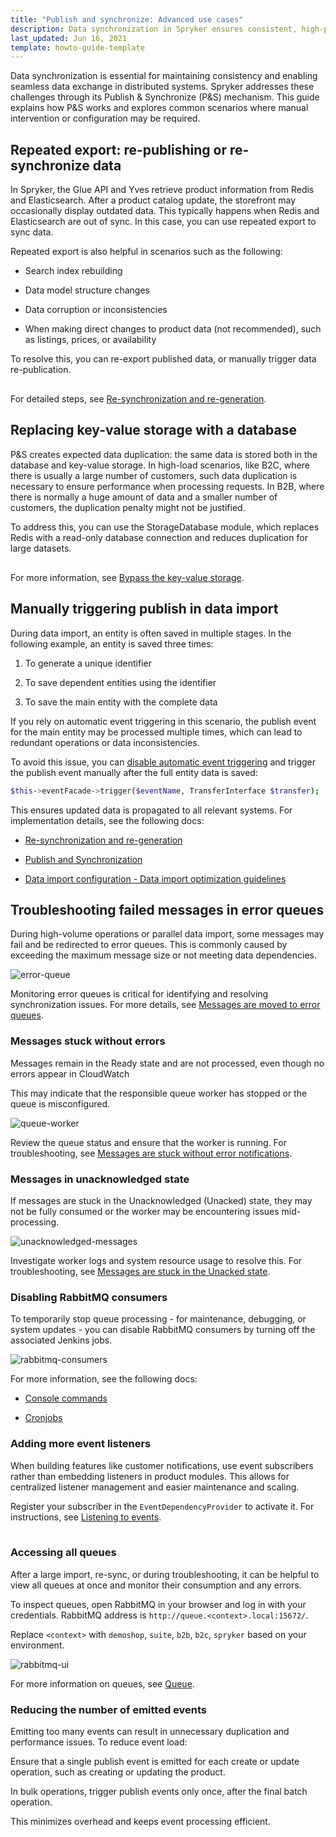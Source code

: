 ```yaml
---
title: "Publish and synchronize: Advanced use cases"
description: Data synchronization in Spryker ensures consistent, high-performance data exchange across Redis, Elasticsearch, and databases. Learn how to re-publish data, optimize imports, handle error queues, and reduce event load.
last_updated: Jun 16, 2021
template: howto-guide-template
---
```


Data synchronization is essential for maintaining consistency and enabling seamless data exchange in distributed systems. Spryker addresses these challenges through its Publish & Synchronize (P&S) mechanism. This guide explains how P&S works and explores common scenarios where manual intervention or configuration may be required.

## Repeated export: re-publishing or re-synchronize data

In Spryker, the Glue API and Yves retrieve product information from Redis and Elasticsearch. After a product catalog update, the storefront may occasionally display outdated data. This typically happens when Redis and Elasticsearch are out of sync. In this case, you can use repeated export to sync data.

Repeated export is also helpful in scenarios such as the following:

- Search index rebuilding

- Data model structure changes

- Data corruption or inconsistencies

- When making direct changes to product data (not recommended), such as listings, prices, or availability

To resolve this, you can re-export published data, or manually trigger data re-publication.


<!-- draw.io diagram -->
<div class="mxgraph" style="max-width:100%;border:1px solid transparent;" data-mxgraph="{&quot;highlight&quot;:&quot;#0000ff&quot;,&quot;nav&quot;:true,&quot;resize&quot;:true,&quot;dark-mode&quot;:&quot;auto&quot;,&quot;toolbar&quot;:&quot;zoom layers tags lightbox&quot;,&quot;edit&quot;:&quot;_blank&quot;,&quot;xml&quot;:&quot;&lt;mxfile host=\&quot;ac.draw.io\&quot; agent=\&quot;Mozilla/5.0 (Macintosh; Intel Mac OS X 10_15_7) AppleWebKit/537.36 (KHTML, like Gecko) Chrome/140.0.0.0 Safari/537.36\&quot; version=\&quot;28.2.3\&quot;&gt;\n  &lt;diagram id=\&quot;4479h5x77uQq8BBXj51S\&quot; name=\&quot;Page-1\&quot;&gt;\n    &lt;mxGraphModel dx=\&quot;412\&quot; dy=\&quot;15\&quot; grid=\&quot;1\&quot; gridSize=\&quot;10\&quot; guides=\&quot;1\&quot; tooltips=\&quot;1\&quot; connect=\&quot;1\&quot; arrows=\&quot;1\&quot; fold=\&quot;1\&quot; page=\&quot;1\&quot; pageScale=\&quot;1\&quot; pageWidth=\&quot;827\&quot; pageHeight=\&quot;1169\&quot; math=\&quot;0\&quot; shadow=\&quot;0\&quot;&gt;\n      &lt;root&gt;\n        &lt;mxCell id=\&quot;0\&quot; /&gt;\n        &lt;mxCell id=\&quot;1\&quot; parent=\&quot;0\&quot; /&gt;\n        &lt;mxCell id=\&quot;gD_fSWBrORoIxgmTcGlV-1\&quot; value=\&quot;\&quot; style=\&quot;rounded=0;whiteSpace=wrap;html=1;strokeColor=#33CCA6;\&quot; parent=\&quot;1\&quot; vertex=\&quot;1\&quot;&gt;\n          &lt;mxGeometry x=\&quot;1683\&quot; y=\&quot;2060\&quot; width=\&quot;770\&quot; height=\&quot;300\&quot; as=\&quot;geometry\&quot; /&gt;\n        &lt;/mxCell&gt;\n        &lt;mxCell id=\&quot;gD_fSWBrORoIxgmTcGlV-2\&quot; value=\&quot;\&quot; style=\&quot;rounded=0;whiteSpace=wrap;html=1;strokeColor=#33CCA6;fillColor=#33CCA6;opacity=10;strokeWidth=1;\&quot; parent=\&quot;1\&quot; vertex=\&quot;1\&quot;&gt;\n          &lt;mxGeometry x=\&quot;1993\&quot; y=\&quot;2210\&quot; width=\&quot;150\&quot; height=\&quot;100\&quot; as=\&quot;geometry\&quot; /&gt;\n        &lt;/mxCell&gt;\n        &lt;mxCell id=\&quot;gD_fSWBrORoIxgmTcGlV-3\&quot; value=\&quot;\&quot; style=\&quot;rounded=0;whiteSpace=wrap;html=1;strokeColor=#33CCA6;fillColor=#33CCA6;opacity=10;strokeWidth=1;\&quot; parent=\&quot;1\&quot; vertex=\&quot;1\&quot;&gt;\n          &lt;mxGeometry x=\&quot;1823\&quot; y=\&quot;2090\&quot; width=\&quot;220\&quot; height=\&quot;60\&quot; as=\&quot;geometry\&quot; /&gt;\n        &lt;/mxCell&gt;\n        &lt;mxCell id=\&quot;gD_fSWBrORoIxgmTcGlV-4\&quot; value=\&quot;\&quot; style=\&quot;rounded=0;whiteSpace=wrap;html=1;dashed=1;strokeColor=#000000;fillColor=#33CCA6;fontColor=#333333;opacity=20;\&quot; parent=\&quot;1\&quot; vertex=\&quot;1\&quot;&gt;\n          &lt;mxGeometry x=\&quot;2166\&quot; y=\&quot;2201.21\&quot; width=\&quot;65.45\&quot; height=\&quot;130\&quot; as=\&quot;geometry\&quot; /&gt;\n        &lt;/mxCell&gt;\n        &lt;mxCell id=\&quot;gD_fSWBrORoIxgmTcGlV-5\&quot; value=\&quot;\&quot; style=\&quot;sketch=0;shadow=0;dashed=0;html=1;strokeColor=none;labelPosition=center;verticalLabelPosition=bottom;verticalAlign=top;outlineConnect=0;align=center;shape=mxgraph.office.databases.database_mini_3;fillColor=#33CCA6;rotation=-90;\&quot; parent=\&quot;1\&quot; vertex=\&quot;1\&quot;&gt;\n          &lt;mxGeometry x=\&quot;2024.3899999999999\&quot; y=\&quot;2237.71\&quot; width=\&quot;22.75\&quot; height=\&quot;58.82\&quot; as=\&quot;geometry\&quot; /&gt;\n        &lt;/mxCell&gt;\n        &lt;mxCell id=\&quot;gD_fSWBrORoIxgmTcGlV-6\&quot; value=\&quot;&amp;lt;font style=&amp;quot;&amp;quot;&amp;gt;&amp;lt;br&amp;gt;&amp;lt;font style=&amp;quot;font-size: 8px;&amp;quot;&amp;gt;Database&amp;lt;/font&amp;gt;&amp;lt;/font&amp;gt;\&quot; style=\&quot;strokeWidth=2;html=1;shape=mxgraph.flowchart.database;whiteSpace=wrap;fillColor=#33CCA6;strokeColor=#FFFFFF;fontColor=#000000;\&quot; parent=\&quot;1\&quot; vertex=\&quot;1\&quot;&gt;\n          &lt;mxGeometry x=\&quot;1849\&quot; y=\&quot;2167.21\&quot; width=\&quot;63\&quot; height=\&quot;76.79\&quot; as=\&quot;geometry\&quot; /&gt;\n        &lt;/mxCell&gt;\n        &lt;mxCell id=\&quot;gD_fSWBrORoIxgmTcGlV-7\&quot; value=\&quot;&amp;lt;font style=&amp;quot;font-size: 10px;&amp;quot;&amp;gt;&amp;lt;font&amp;gt;Storefront /&amp;lt;br&amp;gt;Glue Storefront API&amp;lt;/font&amp;gt;&amp;lt;br&amp;gt;&amp;lt;/font&amp;gt;\&quot; style=\&quot;rounded=1;whiteSpace=wrap;html=1;fillColor=#33CCA6;strokeColor=none;fontColor=#000000;\&quot; parent=\&quot;1\&quot; vertex=\&quot;1\&quot;&gt;\n          &lt;mxGeometry x=\&quot;2303\&quot; y=\&quot;2235.21\&quot; width=\&quot;130\&quot; height=\&quot;42.5\&quot; as=\&quot;geometry\&quot; /&gt;\n        &lt;/mxCell&gt;\n        &lt;mxCell id=\&quot;gD_fSWBrORoIxgmTcGlV-8\&quot; value=\&quot;\&quot; style=\&quot;sketch=0;pointerEvents=1;shadow=0;dashed=0;html=1;strokeColor=none;fillColor=#33CCA6;labelPosition=center;verticalLabelPosition=bottom;verticalAlign=top;outlineConnect=0;align=center;shape=mxgraph.office.communications.exchange_active_sync;\&quot; parent=\&quot;1\&quot; vertex=\&quot;1\&quot;&gt;\n          &lt;mxGeometry x=\&quot;2090\&quot; y=\&quot;2256.62\&quot; width=\&quot;19.39\&quot; height=\&quot;19\&quot; as=\&quot;geometry\&quot; /&gt;\n        &lt;/mxCell&gt;\n        &lt;mxCell id=\&quot;gD_fSWBrORoIxgmTcGlV-9\&quot; value=\&quot;\&quot; style=\&quot;sketch=0;shadow=0;dashed=0;html=1;strokeColor=none;labelPosition=center;verticalLabelPosition=bottom;verticalAlign=top;outlineConnect=0;align=center;shape=mxgraph.office.databases.database_mini_3;fillColor=#33CCA6;rotation=-90;\&quot; parent=\&quot;1\&quot; vertex=\&quot;1\&quot;&gt;\n          &lt;mxGeometry x=\&quot;1973\&quot; y=\&quot;2091.39\&quot; width=\&quot;22.75\&quot; height=\&quot;58.82\&quot; as=\&quot;geometry\&quot; /&gt;\n        &lt;/mxCell&gt;\n        &lt;mxCell id=\&quot;gD_fSWBrORoIxgmTcGlV-10\&quot; value=\&quot;\&quot; style=\&quot;sketch=0;html=1;aspect=fixed;strokeColor=none;shadow=0;fillColor=#33CCA6;verticalAlign=top;labelPosition=center;verticalLabelPosition=bottom;shape=mxgraph.gcp2.search\&quot; parent=\&quot;1\&quot; vertex=\&quot;1\&quot;&gt;\n          &lt;mxGeometry x=\&quot;2180.56\&quot; y=\&quot;2207.21\&quot; width=\&quot;35.64\&quot; height=\&quot;36\&quot; as=\&quot;geometry\&quot; /&gt;\n        &lt;/mxCell&gt;\n        &lt;mxCell id=\&quot;gD_fSWBrORoIxgmTcGlV-11\&quot; value=\&quot;\&quot; style=\&quot;html=1;verticalLabelPosition=bottom;align=center;labelBackgroundColor=#ffffff;verticalAlign=top;strokeWidth=2;strokeColor=#F5F5F5;shadow=0;dashed=0;shape=mxgraph.ios7.icons.data;fillColor=#33CCA6;\&quot; parent=\&quot;1\&quot; vertex=\&quot;1\&quot;&gt;\n          &lt;mxGeometry x=\&quot;2175.61\&quot; y=\&quot;2278.21\&quot; width=\&quot;45.55\&quot; height=\&quot;36\&quot; as=\&quot;geometry\&quot; /&gt;\n        &lt;/mxCell&gt;\n        &lt;mxCell id=\&quot;gD_fSWBrORoIxgmTcGlV-12\&quot; value=\&quot;\&quot; style=\&quot;endArrow=blockThin;html=1;rounded=0;entryX=0;entryY=0.5;entryDx=0;entryDy=0;entryPerimeter=0;endFill=1;dashed=1;\&quot; parent=\&quot;1\&quot; edge=\&quot;1\&quot;&gt;\n          &lt;mxGeometry width=\&quot;50\&quot; height=\&quot;50\&quot; relative=\&quot;1\&quot; as=\&quot;geometry\&quot;&gt;\n            &lt;mxPoint x=\&quot;1768\&quot; y=\&quot;2195\&quot; as=\&quot;sourcePoint\&quot; /&gt;\n            &lt;mxPoint x=\&quot;1844\&quot; y=\&quot;2194.2099999999996\&quot; as=\&quot;targetPoint\&quot; /&gt;\n          &lt;/mxGeometry&gt;\n        &lt;/mxCell&gt;\n        &lt;mxCell id=\&quot;gD_fSWBrORoIxgmTcGlV-13\&quot; value=\&quot;\&quot; style=\&quot;endArrow=none;html=1;rounded=0;exitX=0.991;exitY=0.701;exitDx=0;exitDy=0;exitPerimeter=0;endFill=0;strokeColor=#D45551;\&quot; parent=\&quot;1\&quot; source=\&quot;gD_fSWBrORoIxgmTcGlV-6\&quot; target=\&quot;gD_fSWBrORoIxgmTcGlV-5\&quot; edge=\&quot;1\&quot;&gt;\n          &lt;mxGeometry width=\&quot;50\&quot; height=\&quot;50\&quot; relative=\&quot;1\&quot; as=\&quot;geometry\&quot;&gt;\n            &lt;mxPoint x=\&quot;1926\&quot; y=\&quot;2268.288\&quot; as=\&quot;sourcePoint\&quot; /&gt;\n            &lt;mxPoint x=\&quot;1990\&quot; y=\&quot;2201.21\&quot; as=\&quot;targetPoint\&quot; /&gt;\n            &lt;Array as=\&quot;points\&quot;&gt;\n              &lt;mxPoint x=\&quot;1953\&quot; y=\&quot;2221\&quot; /&gt;\n              &lt;mxPoint x=\&quot;1953\&quot; y=\&quot;2267\&quot; /&gt;\n            &lt;/Array&gt;\n          &lt;/mxGeometry&gt;\n        &lt;/mxCell&gt;\n        &lt;mxCell id=\&quot;gD_fSWBrORoIxgmTcGlV-14\&quot; value=\&quot;\&quot; style=\&quot;endArrow=none;html=1;rounded=0;endFill=0;strokeColor=#D45551;\&quot; parent=\&quot;1\&quot; source=\&quot;gD_fSWBrORoIxgmTcGlV-5\&quot; target=\&quot;gD_fSWBrORoIxgmTcGlV-8\&quot; edge=\&quot;1\&quot;&gt;\n          &lt;mxGeometry width=\&quot;50\&quot; height=\&quot;50\&quot; relative=\&quot;1\&quot; as=\&quot;geometry\&quot;&gt;\n            &lt;mxPoint x=\&quot;2055.175\&quot; y=\&quot;2266.355408813207\&quot; as=\&quot;sourcePoint\&quot; /&gt;\n            &lt;mxPoint x=\&quot;2093\&quot; y=\&quot;2265.3720473157414\&quot; as=\&quot;targetPoint\&quot; /&gt;\n          &lt;/mxGeometry&gt;\n        &lt;/mxCell&gt;\n        &lt;mxCell id=\&quot;gD_fSWBrORoIxgmTcGlV-15\&quot; value=\&quot;\&quot; style=\&quot;endArrow=none;html=1;rounded=0;entryX=0;entryY=0.5;entryDx=0;entryDy=0;exitX=1.003;exitY=0.192;exitDx=0;exitDy=0;exitPerimeter=0;endFill=0;startArrow=classicThin;startFill=1;\&quot; parent=\&quot;1\&quot; target=\&quot;gD_fSWBrORoIxgmTcGlV-7\&quot; edge=\&quot;1\&quot;&gt;\n          &lt;mxGeometry width=\&quot;50\&quot; height=\&quot;50\&quot; relative=\&quot;1\&quot; as=\&quot;geometry\&quot;&gt;\n            &lt;mxPoint x=\&quot;2231.64635\&quot; y=\&quot;2226.17\&quot; as=\&quot;sourcePoint\&quot; /&gt;\n            &lt;mxPoint x=\&quot;2303\&quot; y=\&quot;2201.21\&quot; as=\&quot;targetPoint\&quot; /&gt;\n            &lt;Array as=\&quot;points\&quot;&gt;\n              &lt;mxPoint x=\&quot;2253\&quot; y=\&quot;2226.21\&quot; /&gt;\n              &lt;mxPoint x=\&quot;2253\&quot; y=\&quot;2256.21\&quot; /&gt;\n            &lt;/Array&gt;\n          &lt;/mxGeometry&gt;\n        &lt;/mxCell&gt;\n        &lt;mxCell id=\&quot;gD_fSWBrORoIxgmTcGlV-16\&quot; value=\&quot;\&quot; style=\&quot;endArrow=none;html=1;rounded=0;exitX=0.998;exitY=0.694;exitDx=0;exitDy=0;exitPerimeter=0;startArrow=classicThin;startFill=1;\&quot; parent=\&quot;1\&quot; edge=\&quot;1\&quot;&gt;\n          &lt;mxGeometry width=\&quot;50\&quot; height=\&quot;50\&quot; relative=\&quot;1\&quot; as=\&quot;geometry\&quot;&gt;\n            &lt;mxPoint x=\&quot;2231.3191000000006\&quot; y=\&quot;2291.4300000000003\&quot; as=\&quot;sourcePoint\&quot; /&gt;\n            &lt;mxPoint x=\&quot;2253\&quot; y=\&quot;2251.21\&quot; as=\&quot;targetPoint\&quot; /&gt;\n            &lt;Array as=\&quot;points\&quot;&gt;\n              &lt;mxPoint x=\&quot;2253\&quot; y=\&quot;2291.21\&quot; /&gt;\n            &lt;/Array&gt;\n          &lt;/mxGeometry&gt;\n        &lt;/mxCell&gt;\n        &lt;mxCell id=\&quot;gD_fSWBrORoIxgmTcGlV-17\&quot; value=\&quot;\&quot; style=\&quot;endArrow=blockThin;html=1;rounded=0;entryX=0.015;entryY=0.23;entryDx=0;entryDy=0;entryPerimeter=0;endFill=1;strokeColor=#D45551;\&quot; parent=\&quot;1\&quot; source=\&quot;gD_fSWBrORoIxgmTcGlV-8\&quot; edge=\&quot;1\&quot;&gt;\n          &lt;mxGeometry width=\&quot;50\&quot; height=\&quot;50\&quot; relative=\&quot;1\&quot; as=\&quot;geometry\&quot;&gt;\n            &lt;mxPoint x=\&quot;2083\&quot; y=\&quot;2261.21\&quot; as=\&quot;sourcePoint\&quot; /&gt;\n            &lt;mxPoint x=\&quot;2166.98175\&quot; y=\&quot;2231.11\&quot; as=\&quot;targetPoint\&quot; /&gt;\n            &lt;Array as=\&quot;points\&quot;&gt;\n              &lt;mxPoint x=\&quot;2133\&quot; y=\&quot;2266.21\&quot; /&gt;\n              &lt;mxPoint x=\&quot;2133\&quot; y=\&quot;2231.21\&quot; /&gt;\n            &lt;/Array&gt;\n          &lt;/mxGeometry&gt;\n        &lt;/mxCell&gt;\n        &lt;mxCell id=\&quot;gD_fSWBrORoIxgmTcGlV-18\&quot; value=\&quot;\&quot; style=\&quot;endArrow=blockThin;html=1;rounded=0;entryX=-0.001;entryY=0.691;entryDx=0;entryDy=0;entryPerimeter=0;endFill=1;strokeColor=#D45551;\&quot; parent=\&quot;1\&quot; edge=\&quot;1\&quot;&gt;\n          &lt;mxGeometry width=\&quot;50\&quot; height=\&quot;50\&quot; relative=\&quot;1\&quot; as=\&quot;geometry\&quot;&gt;\n            &lt;mxPoint x=\&quot;2133\&quot; y=\&quot;2266.21\&quot; as=\&quot;sourcePoint\&quot; /&gt;\n            &lt;mxPoint x=\&quot;2165.93455\&quot; y=\&quot;2291.04\&quot; as=\&quot;targetPoint\&quot; /&gt;\n            &lt;Array as=\&quot;points\&quot;&gt;\n              &lt;mxPoint x=\&quot;2133\&quot; y=\&quot;2291.21\&quot; /&gt;\n            &lt;/Array&gt;\n          &lt;/mxGeometry&gt;\n        &lt;/mxCell&gt;\n        &lt;mxCell id=\&quot;gD_fSWBrORoIxgmTcGlV-19\&quot; value=\&quot;\&quot; style=\&quot;endArrow=none;html=1;rounded=0;exitX=1.001;exitY=0.435;exitDx=0;exitDy=0;exitPerimeter=0;strokeColor=default;endFill=0;entryX=-0.045;entryY=0.465;entryDx=0;entryDy=0;entryPerimeter=0;\&quot; parent=\&quot;1\&quot; source=\&quot;gD_fSWBrORoIxgmTcGlV-6\&quot; target=\&quot;gD_fSWBrORoIxgmTcGlV-9\&quot; edge=\&quot;1\&quot;&gt;\n          &lt;mxGeometry width=\&quot;50\&quot; height=\&quot;50\&quot; relative=\&quot;1\&quot; as=\&quot;geometry\&quot;&gt;\n            &lt;mxPoint x=\&quot;1923\&quot; y=\&quot;2191.21\&quot; as=\&quot;sourcePoint\&quot; /&gt;\n            &lt;mxPoint x=\&quot;1963\&quot; y=\&quot;2131.21\&quot; as=\&quot;targetPoint\&quot; /&gt;\n            &lt;Array as=\&quot;points\&quot;&gt;\n              &lt;mxPoint x=\&quot;1983\&quot; y=\&quot;2200\&quot; /&gt;\n            &lt;/Array&gt;\n          &lt;/mxGeometry&gt;\n        &lt;/mxCell&gt;\n        &lt;mxCell id=\&quot;gD_fSWBrORoIxgmTcGlV-20\&quot; value=\&quot;\&quot; style=\&quot;endArrow=blockThin;html=1;rounded=0;entryX=0.5;entryY=0;entryDx=0;entryDy=0;entryPerimeter=0;strokeWidth=1;endFill=1;\&quot; parent=\&quot;1\&quot; source=\&quot;gD_fSWBrORoIxgmTcGlV-21\&quot; target=\&quot;gD_fSWBrORoIxgmTcGlV-6\&quot; edge=\&quot;1\&quot;&gt;\n          &lt;mxGeometry width=\&quot;50\&quot; height=\&quot;50\&quot; relative=\&quot;1\&quot; as=\&quot;geometry\&quot;&gt;\n            &lt;mxPoint x=\&quot;1833\&quot; y=\&quot;2171.21\&quot; as=\&quot;sourcePoint\&quot; /&gt;\n            &lt;mxPoint x=\&quot;1883\&quot; y=\&quot;2121.21\&quot; as=\&quot;targetPoint\&quot; /&gt;\n            &lt;Array as=\&quot;points\&quot;&gt;\n              &lt;mxPoint x=\&quot;1880\&quot; y=\&quot;2121.21\&quot; /&gt;\n            &lt;/Array&gt;\n          &lt;/mxGeometry&gt;\n        &lt;/mxCell&gt;\n        &lt;mxCell id=\&quot;gD_fSWBrORoIxgmTcGlV-21\&quot; value=\&quot;\&quot; style=\&quot;sketch=0;pointerEvents=1;shadow=0;dashed=0;html=1;strokeColor=none;fillColor=#33CCA6;labelPosition=center;verticalLabelPosition=bottom;verticalAlign=top;outlineConnect=0;align=center;shape=mxgraph.office.communications.exchange_active_sync;\&quot; parent=\&quot;1\&quot; vertex=\&quot;1\&quot;&gt;\n          &lt;mxGeometry x=\&quot;1895\&quot; y=\&quot;2111.3\&quot; width=\&quot;19.39\&quot; height=\&quot;19\&quot; as=\&quot;geometry\&quot; /&gt;\n        &lt;/mxCell&gt;\n        &lt;mxCell id=\&quot;gD_fSWBrORoIxgmTcGlV-22\&quot; value=\&quot;\&quot; style=\&quot;endArrow=none;html=1;rounded=0;\&quot; parent=\&quot;1\&quot; source=\&quot;gD_fSWBrORoIxgmTcGlV-21\&quot; target=\&quot;gD_fSWBrORoIxgmTcGlV-9\&quot; edge=\&quot;1\&quot;&gt;\n          &lt;mxGeometry width=\&quot;50\&quot; height=\&quot;50\&quot; relative=\&quot;1\&quot; as=\&quot;geometry\&quot;&gt;\n            &lt;mxPoint x=\&quot;1893\&quot; y=\&quot;2141.21\&quot; as=\&quot;sourcePoint\&quot; /&gt;\n            &lt;mxPoint x=\&quot;1943\&quot; y=\&quot;2091.21\&quot; as=\&quot;targetPoint\&quot; /&gt;\n          &lt;/mxGeometry&gt;\n        &lt;/mxCell&gt;\n        &lt;mxCell id=\&quot;gD_fSWBrORoIxgmTcGlV-23\&quot; value=\&quot;&amp;lt;font style=&amp;quot;font-size: 8px;&amp;quot;&amp;gt;&amp;lt;b&amp;gt;Frontend Storage&amp;lt;/b&amp;gt;&amp;lt;/font&amp;gt;\&quot; style=\&quot;text;html=1;strokeColor=none;fillColor=none;align=center;verticalAlign=middle;whiteSpace=wrap;rounded=0;\&quot; parent=\&quot;1\&quot; vertex=\&quot;1\&quot;&gt;\n          &lt;mxGeometry x=\&quot;2155\&quot; y=\&quot;2176.21\&quot; width=\&quot;87\&quot; height=\&quot;30\&quot; as=\&quot;geometry\&quot; /&gt;\n        &lt;/mxCell&gt;\n        &lt;mxCell id=\&quot;gD_fSWBrORoIxgmTcGlV-24\&quot; value=\&quot;&amp;lt;font style=&amp;quot;font-size: 8px;&amp;quot;&amp;gt;Re-Publish&amp;lt;/font&amp;gt;\&quot; style=\&quot;text;html=1;strokeColor=none;fillColor=none;align=center;verticalAlign=middle;whiteSpace=wrap;rounded=0;\&quot; parent=\&quot;1\&quot; vertex=\&quot;1\&quot;&gt;\n          &lt;mxGeometry x=\&quot;1718.02\&quot; y=\&quot;2171.31\&quot; width=\&quot;60\&quot; height=\&quot;30\&quot; as=\&quot;geometry\&quot; /&gt;\n        &lt;/mxCell&gt;\n        &lt;mxCell id=\&quot;gD_fSWBrORoIxgmTcGlV-25\&quot; value=\&quot;&amp;lt;font style=&amp;quot;&amp;quot;&amp;gt;&amp;lt;font style=&amp;quot;font-size: 8px;&amp;quot;&amp;gt;Updating Redis/Elasticsearch via Queues&amp;lt;br&amp;gt;(Re-Synchronization)&amp;lt;/font&amp;gt;&amp;lt;br&amp;gt;&amp;lt;/font&amp;gt;\&quot; style=\&quot;text;html=1;strokeColor=none;fillColor=none;align=center;verticalAlign=middle;whiteSpace=wrap;rounded=0;\&quot; parent=\&quot;1\&quot; vertex=\&quot;1\&quot;&gt;\n          &lt;mxGeometry x=\&quot;1975.4099999999999\&quot; y=\&quot;2309.81\&quot; width=\&quot;181.59\&quot; height=\&quot;30\&quot; as=\&quot;geometry\&quot; /&gt;\n        &lt;/mxCell&gt;\n        &lt;mxCell id=\&quot;gD_fSWBrORoIxgmTcGlV-26\&quot; value=\&quot;&amp;lt;font style=&amp;quot;&amp;quot;&amp;gt;&amp;lt;font style=&amp;quot;font-size: 8px;&amp;quot;&amp;gt;Updating Storage/Search Tables via Queues (Re-Publishing)&amp;lt;/font&amp;gt;&amp;lt;br&amp;gt;&amp;lt;/font&amp;gt;\&quot; style=\&quot;text;html=1;strokeColor=none;fillColor=none;align=center;verticalAlign=middle;whiteSpace=wrap;rounded=0;\&quot; parent=\&quot;1\&quot; vertex=\&quot;1\&quot;&gt;\n          &lt;mxGeometry x=\&quot;1804.1\&quot; y=\&quot;2063.81\&quot; width=\&quot;260\&quot; height=\&quot;30\&quot; as=\&quot;geometry\&quot; /&gt;\n        &lt;/mxCell&gt;\n        &lt;mxCell id=\&quot;gD_fSWBrORoIxgmTcGlV-27\&quot; value=\&quot;1\&quot; style=\&quot;ellipse;whiteSpace=wrap;html=1;fontSize=8;fontStyle=1;strokeColor=#33CCA6;fontColor=#33CCA6;\&quot; parent=\&quot;1\&quot; vertex=\&quot;1\&quot;&gt;\n          &lt;mxGeometry x=\&quot;1774\&quot; y=\&quot;2178.21\&quot; width=\&quot;20\&quot; height=\&quot;11.79\&quot; as=\&quot;geometry\&quot; /&gt;\n        &lt;/mxCell&gt;\n        &lt;mxCell id=\&quot;gD_fSWBrORoIxgmTcGlV-28\&quot; value=\&quot;&amp;lt;font style=&amp;quot;font-size: 8px;&amp;quot;&amp;gt;Fetch Data&amp;lt;/font&amp;gt;\&quot; style=\&quot;text;html=1;strokeColor=none;fillColor=none;align=center;verticalAlign=middle;whiteSpace=wrap;rounded=0;\&quot; parent=\&quot;1\&quot; vertex=\&quot;1\&quot;&gt;\n          &lt;mxGeometry x=\&quot;2246\&quot; y=\&quot;2250.5299999999997\&quot; width=\&quot;60\&quot; height=\&quot;30\&quot; as=\&quot;geometry\&quot; /&gt;\n        &lt;/mxCell&gt;\n        &lt;mxCell id=\&quot;gD_fSWBrORoIxgmTcGlV-29\&quot; value=\&quot;&amp;lt;font style=&amp;quot;font-size: 7px;&amp;quot;&amp;gt;Redis&amp;lt;/font&amp;gt;\&quot; style=\&quot;text;html=1;strokeColor=none;fillColor=none;align=center;verticalAlign=middle;whiteSpace=wrap;rounded=0;fontSize=6;\&quot; parent=\&quot;1\&quot; vertex=\&quot;1\&quot;&gt;\n          &lt;mxGeometry x=\&quot;2171\&quot; y=\&quot;2307.21\&quot; width=\&quot;54\&quot; height=\&quot;25.32\&quot; as=\&quot;geometry\&quot; /&gt;\n        &lt;/mxCell&gt;\n        &lt;mxCell id=\&quot;gD_fSWBrORoIxgmTcGlV-30\&quot; value=\&quot;&amp;lt;font style=&amp;quot;font-size: 7px;&amp;quot;&amp;gt;Elasticsearch&amp;lt;/font&amp;gt;\&quot; style=\&quot;text;html=1;strokeColor=none;fillColor=none;align=center;verticalAlign=middle;whiteSpace=wrap;rounded=0;fontSize=6;\&quot; parent=\&quot;1\&quot; vertex=\&quot;1\&quot;&gt;\n          &lt;mxGeometry x=\&quot;2171\&quot; y=\&quot;2237.21\&quot; width=\&quot;54\&quot; height=\&quot;25.32\&quot; as=\&quot;geometry\&quot; /&gt;\n        &lt;/mxCell&gt;\n        &lt;mxCell id=\&quot;gD_fSWBrORoIxgmTcGlV-31\&quot; value=\&quot;\&quot; style=\&quot;endArrow=blockThin;html=1;rounded=0;entryX=0;entryY=0.5;entryDx=0;entryDy=0;entryPerimeter=0;endFill=1;dashed=1;strokeColor=#D45551;\&quot; parent=\&quot;1\&quot; edge=\&quot;1\&quot;&gt;\n          &lt;mxGeometry width=\&quot;50\&quot; height=\&quot;50\&quot; relative=\&quot;1\&quot; as=\&quot;geometry\&quot;&gt;\n            &lt;mxPoint x=\&quot;1768\&quot; y=\&quot;2222\&quot; as=\&quot;sourcePoint\&quot; /&gt;\n            &lt;mxPoint x=\&quot;1844\&quot; y=\&quot;2221.2099999999996\&quot; as=\&quot;targetPoint\&quot; /&gt;\n          &lt;/mxGeometry&gt;\n        &lt;/mxCell&gt;\n        &lt;mxCell id=\&quot;gD_fSWBrORoIxgmTcGlV-32\&quot; value=\&quot;2\&quot; style=\&quot;ellipse;whiteSpace=wrap;html=1;fontSize=8;fontStyle=1;strokeColor=#33CCA6;fontColor=#33CCA6;\&quot; parent=\&quot;1\&quot; vertex=\&quot;1\&quot;&gt;\n          &lt;mxGeometry x=\&quot;1774\&quot; y=\&quot;2225.4900000000002\&quot; width=\&quot;20\&quot; height=\&quot;12.29\&quot; as=\&quot;geometry\&quot; /&gt;\n        &lt;/mxCell&gt;\n        &lt;mxCell id=\&quot;gD_fSWBrORoIxgmTcGlV-33\&quot; value=\&quot;&amp;lt;font style=&amp;quot;font-size: 8px;&amp;quot;&amp;gt;Re-Synchronize&amp;lt;/font&amp;gt;\&quot; style=\&quot;text;html=1;strokeColor=none;fillColor=none;align=center;verticalAlign=middle;whiteSpace=wrap;rounded=0;\&quot; parent=\&quot;1\&quot; vertex=\&quot;1\&quot;&gt;\n          &lt;mxGeometry x=\&quot;1710.02\&quot; y=\&quot;2213.61\&quot; width=\&quot;60\&quot; height=\&quot;30\&quot; as=\&quot;geometry\&quot; /&gt;\n        &lt;/mxCell&gt;\n        &lt;mxCell id=\&quot;gD_fSWBrORoIxgmTcGlV-34\&quot; value=\&quot;2\&quot; style=\&quot;ellipse;whiteSpace=wrap;html=1;fontSize=8;fontStyle=1;strokeColor=#33CCA6;fontColor=#33CCA6;\&quot; parent=\&quot;1\&quot; vertex=\&quot;1\&quot;&gt;\n          &lt;mxGeometry x=\&quot;1999.13\&quot; y=\&quot;2216.62\&quot; width=\&quot;20\&quot; height=\&quot;12.38\&quot; as=\&quot;geometry\&quot; /&gt;\n        &lt;/mxCell&gt;\n        &lt;mxCell id=\&quot;gD_fSWBrORoIxgmTcGlV-35\&quot; value=\&quot;1\&quot; style=\&quot;ellipse;whiteSpace=wrap;html=1;fontSize=8;fontStyle=1;strokeColor=#33CCA6;fontColor=#33CCA6;\&quot; parent=\&quot;1\&quot; vertex=\&quot;1\&quot;&gt;\n          &lt;mxGeometry x=\&quot;1829.3\&quot; y=\&quot;2095.66\&quot; width=\&quot;20\&quot; height=\&quot;11.79\&quot; as=\&quot;geometry\&quot; /&gt;\n        &lt;/mxCell&gt;\n        &lt;mxCell id=\&quot;OyCV_rkQ8E22rEJkek9o-1\&quot; value=\&quot;3\&quot; style=\&quot;ellipse;whiteSpace=wrap;html=1;fontSize=8;fontStyle=1;strokeColor=#33CCA6;fontColor=#33CCA6;\&quot; parent=\&quot;1\&quot; vertex=\&quot;1\&quot;&gt;\n          &lt;mxGeometry x=\&quot;2258\&quot; y=\&quot;2278.53\&quot; width=\&quot;20\&quot; height=\&quot;12.29\&quot; as=\&quot;geometry\&quot; /&gt;\n        &lt;/mxCell&gt;\n      &lt;/root&gt;\n    &lt;/mxGraphModel&gt;\n  &lt;/diagram&gt;\n&lt;/mxfile&gt;\n&quot;}"></div>
<script type="text/javascript" src="https://viewer.diagrams.net/js/viewer-static.min.js"></script>


For detailed steps, see [Re-synchronization and re-generation](/docs/dg/dev/backend-development/data-manipulation/data-publishing/publish-and-synchronize-re-synchronization-and-re-generation).

## Replacing key-value storage with a database


P&S creates expected data duplication: the same data is stored both in the database and key-value storage. In high-load scenarios, like B2C, where there is usually a large number of customers, such data duplication is necessary to ensure performance when processing requests. In B2B, where there is normally a huge amount of data and a smaller number of customers, the duplication penalty might not be justified.

To address this, you can use the StorageDatabase module, which replaces Redis with a read-only database connection and reduces duplication for large datasets.

<!-- draw.io diagram -->
<div class="mxgraph" style="max-width:100%;border:1px solid transparent;" data-mxgraph="{&quot;highlight&quot;:&quot;#0000ff&quot;,&quot;nav&quot;:true,&quot;resize&quot;:true,&quot;dark-mode&quot;:&quot;auto&quot;,&quot;toolbar&quot;:&quot;zoom layers tags lightbox&quot;,&quot;edit&quot;:&quot;_blank&quot;,&quot;xml&quot;:&quot;&lt;mxfile host=\&quot;ac.draw.io\&quot; agent=\&quot;Mozilla/5.0 (Macintosh; Intel Mac OS X 10_15_7) AppleWebKit/537.36 (KHTML, like Gecko) Chrome/140.0.0.0 Safari/537.36\&quot; version=\&quot;28.2.3\&quot;&gt;\n  &lt;diagram id=\&quot;8CQ-C6awMJ6p-nb6mvVh\&quot; name=\&quot;Page-1\&quot;&gt;\n    &lt;mxGraphModel dx=\&quot;412\&quot; dy=\&quot;-1154\&quot; grid=\&quot;1\&quot; gridSize=\&quot;10\&quot; guides=\&quot;1\&quot; tooltips=\&quot;1\&quot; connect=\&quot;1\&quot; arrows=\&quot;1\&quot; fold=\&quot;1\&quot; page=\&quot;1\&quot; pageScale=\&quot;1\&quot; pageWidth=\&quot;827\&quot; pageHeight=\&quot;1169\&quot; math=\&quot;0\&quot; shadow=\&quot;0\&quot;&gt;\n      &lt;root&gt;\n        &lt;mxCell id=\&quot;0\&quot; /&gt;\n        &lt;mxCell id=\&quot;1\&quot; parent=\&quot;0\&quot; /&gt;\n        &lt;mxCell id=\&quot;Bu2uwXticC3L2UKOHYAM-1\&quot; value=\&quot;\&quot; style=\&quot;group\&quot; parent=\&quot;1\&quot; connectable=\&quot;0\&quot; vertex=\&quot;1\&quot;&gt;\n          &lt;mxGeometry x=\&quot;1654\&quot; y=\&quot;2911.54\&quot; width=\&quot;826.71\&quot; height=\&quot;308.46\&quot; as=\&quot;geometry\&quot; /&gt;\n        &lt;/mxCell&gt;\n        &lt;mxCell id=\&quot;Bu2uwXticC3L2UKOHYAM-2\&quot; value=\&quot;\&quot; style=\&quot;rounded=0;whiteSpace=wrap;html=1;strokeColor=#33CCA6;\&quot; parent=\&quot;Bu2uwXticC3L2UKOHYAM-1\&quot; vertex=\&quot;1\&quot;&gt;\n          &lt;mxGeometry x=\&quot;21.200138477516635\&quot; width=\&quot;784.4051236681156\&quot; height=\&quot;294.38320000000004\&quot; as=\&quot;geometry\&quot; /&gt;\n        &lt;/mxCell&gt;\n        &lt;mxCell id=\&quot;Bu2uwXticC3L2UKOHYAM-3\&quot; value=\&quot;&amp;lt;font style=&amp;quot;font-size: 12px;&amp;quot;&amp;gt;&amp;lt;br&amp;gt;&amp;lt;font style=&amp;quot;font-size: 12px;&amp;quot;&amp;gt;Database&amp;lt;/font&amp;gt;&amp;lt;/font&amp;gt;\&quot; style=\&quot;strokeWidth=2;html=1;shape=mxgraph.flowchart.database;whiteSpace=wrap;fillColor=#33CCA6;strokeColor=#FFFFFF;fontColor=#000000;\&quot; parent=\&quot;Bu2uwXticC3L2UKOHYAM-1\&quot; vertex=\&quot;1\&quot;&gt;\n          &lt;mxGeometry x=\&quot;382.8328668\&quot; y=\&quot;156.157875\&quot; width=\&quot;85.97784\&quot; height=\&quot;106.03312499999998\&quot; as=\&quot;geometry\&quot; /&gt;\n        &lt;/mxCell&gt;\n        &lt;mxCell id=\&quot;Bu2uwXticC3L2UKOHYAM-4\&quot; value=\&quot;&amp;lt;font style=&amp;quot;font-size: 13px;&amp;quot;&amp;gt;&amp;lt;font style=&amp;quot;font-size: 13px;&amp;quot;&amp;gt;Storefront /&amp;lt;br&amp;gt;Glue Storefront API&amp;lt;/font&amp;gt;&amp;lt;br&amp;gt;&amp;lt;/font&amp;gt;\&quot; style=\&quot;rounded=1;whiteSpace=wrap;html=1;fillColor=#33CCA6;strokeColor=none;fontColor=#000000;\&quot; parent=\&quot;Bu2uwXticC3L2UKOHYAM-1\&quot; vertex=\&quot;1\&quot;&gt;\n          &lt;mxGeometry x=\&quot;590.5354871999997\&quot; y=\&quot;34.02699375000017\&quot; width=\&quot;186.57191279999998\&quot; height=\&quot;81.93468749999998\&quot; as=\&quot;geometry\&quot; /&gt;\n        &lt;/mxCell&gt;\n        &lt;mxCell id=\&quot;Bu2uwXticC3L2UKOHYAM-5\&quot; value=\&quot;\&quot; style=\&quot;endArrow=none;html=1;rounded=0;entryX=0;entryY=0.5;entryDx=0;entryDy=0;exitX=1;exitY=0.5;exitDx=0;exitDy=0;endFill=0;startArrow=classicThin;startFill=1;\&quot; parent=\&quot;Bu2uwXticC3L2UKOHYAM-1\&quot; source=\&quot;Bu2uwXticC3L2UKOHYAM-12\&quot; target=\&quot;Bu2uwXticC3L2UKOHYAM-4\&quot; edge=\&quot;1\&quot;&gt;\n          &lt;mxGeometry width=\&quot;50\&quot; height=\&quot;50\&quot; relative=\&quot;1\&quot; as=\&quot;geometry\&quot;&gt;\n            &lt;mxPoint x=\&quot;648.3059820000005\&quot; y=\&quot;27.626448750000737\&quot; as=\&quot;sourcePoint\&quot; /&gt;\n            &lt;mxPoint x=\&quot;777.2727419999984\&quot; y=\&quot;-53.98049999999999\&quot; as=\&quot;targetPoint\&quot; /&gt;\n            &lt;Array as=\&quot;points\&quot; /&gt;\n          &lt;/mxGeometry&gt;\n        &lt;/mxCell&gt;\n        &lt;mxCell id=\&quot;Bu2uwXticC3L2UKOHYAM-6\&quot; value=\&quot;&amp;lt;font style=&amp;quot;font-size: 10px;&amp;quot;&amp;gt;Fetch Data&amp;lt;/font&amp;gt;\&quot; style=\&quot;text;html=1;strokeColor=none;fillColor=none;align=center;verticalAlign=middle;whiteSpace=wrap;rounded=0;\&quot; parent=\&quot;Bu2uwXticC3L2UKOHYAM-1\&quot; vertex=\&quot;1\&quot;&gt;\n          &lt;mxGeometry x=\&quot;497.9439671999998\&quot; y=\&quot;58.12543125000018\&quot; width=\&quot;99.2052\&quot; height=\&quot;57.83625\&quot; as=\&quot;geometry\&quot; /&gt;\n        &lt;/mxCell&gt;\n        &lt;mxCell id=\&quot;Bu2uwXticC3L2UKOHYAM-7\&quot; style=\&quot;edgeStyle=orthogonalEdgeStyle;rounded=0;orthogonalLoop=1;jettySize=auto;html=1;exitX=1;exitY=0.5;exitDx=0;exitDy=0;endArrow=classicThin;endFill=1;\&quot; parent=\&quot;Bu2uwXticC3L2UKOHYAM-1\&quot; source=\&quot;Bu2uwXticC3L2UKOHYAM-8\&quot; target=\&quot;Bu2uwXticC3L2UKOHYAM-3\&quot; edge=\&quot;1\&quot;&gt;\n          &lt;mxGeometry relative=\&quot;1\&quot; as=\&quot;geometry\&quot;&gt;\n            &lt;Array as=\&quot;points\&quot;&gt;\n              &lt;mxPoint x=\&quot;213.29118\&quot; y=\&quot;212.06624999999997\&quot; /&gt;\n              &lt;mxPoint x=\&quot;214.9446\&quot; y=\&quot;212.06624999999997\&quot; /&gt;\n              &lt;mxPoint x=\&quot;214.9446\&quot; y=\&quot;210.13837499999997\&quot; /&gt;\n            &lt;/Array&gt;\n          &lt;/mxGeometry&gt;\n        &lt;/mxCell&gt;\n        &lt;mxCell id=\&quot;Bu2uwXticC3L2UKOHYAM-8\&quot; value=\&quot;&amp;lt;font style=&amp;quot;font-size: 12px;&amp;quot;&amp;gt;StorageDatabase&amp;lt;/font&amp;gt;\&quot; style=\&quot;rounded=0;whiteSpace=wrap;html=1;fillColor=#dae8fc;strokeColor=#6c8ebf;\&quot; parent=\&quot;Bu2uwXticC3L2UKOHYAM-1\&quot; vertex=\&quot;1\&quot;&gt;\n          &lt;mxGeometry x=\&quot;55.108488599999895\&quot; y=\&quot;179.29237499999996\&quot; width=\&quot;158.66218319999996\&quot; height=\&quot;57.83625\&quot; as=\&quot;geometry\&quot; /&gt;\n        &lt;/mxCell&gt;\n        &lt;mxCell id=\&quot;Bu2uwXticC3L2UKOHYAM-9\&quot; value=\&quot;&amp;lt;font style=&amp;quot;font-size: 12px;&amp;quot;&amp;gt;StorageExtension&amp;lt;/font&amp;gt;\&quot; style=\&quot;rounded=0;whiteSpace=wrap;html=1;fillColor=#dae8fc;strokeColor=#6c8ebf;\&quot; parent=\&quot;Bu2uwXticC3L2UKOHYAM-1\&quot; vertex=\&quot;1\&quot;&gt;\n          &lt;mxGeometry x=\&quot;55.108488599999895\&quot; y=\&quot;46.07621250000017\&quot; width=\&quot;158.66218319999996\&quot; height=\&quot;57.83625\&quot; as=\&quot;geometry\&quot; /&gt;\n        &lt;/mxCell&gt;\n        &lt;mxCell id=\&quot;Bu2uwXticC3L2UKOHYAM-10\&quot; style=\&quot;edgeStyle=orthogonalEdgeStyle;rounded=0;orthogonalLoop=1;jettySize=auto;html=1;endArrow=classicThin;endFill=1;\&quot; parent=\&quot;Bu2uwXticC3L2UKOHYAM-1\&quot; source=\&quot;Bu2uwXticC3L2UKOHYAM-8\&quot; target=\&quot;Bu2uwXticC3L2UKOHYAM-9\&quot; edge=\&quot;1\&quot;&gt;\n          &lt;mxGeometry relative=\&quot;1\&quot; as=\&quot;geometry\&quot; /&gt;\n        &lt;/mxCell&gt;\n        &lt;mxCell id=\&quot;Bu2uwXticC3L2UKOHYAM-11\&quot; style=\&quot;edgeStyle=orthogonalEdgeStyle;rounded=0;orthogonalLoop=1;jettySize=auto;html=1;entryX=1;entryY=0.5;entryDx=0;entryDy=0;endArrow=classicThin;endFill=1;\&quot; parent=\&quot;Bu2uwXticC3L2UKOHYAM-1\&quot; source=\&quot;Bu2uwXticC3L2UKOHYAM-12\&quot; target=\&quot;Bu2uwXticC3L2UKOHYAM-9\&quot; edge=\&quot;1\&quot;&gt;\n          &lt;mxGeometry relative=\&quot;1\&quot; as=\&quot;geometry\&quot; /&gt;\n        &lt;/mxCell&gt;\n        &lt;mxCell id=\&quot;Bu2uwXticC3L2UKOHYAM-12\&quot; value=\&quot;&amp;lt;font style=&amp;quot;font-size: 12px;&amp;quot;&amp;gt;Storage&amp;lt;/font&amp;gt;\&quot; style=\&quot;rounded=0;whiteSpace=wrap;html=1;fillColor=#dae8fc;strokeColor=#6c8ebf;\&quot; parent=\&quot;Bu2uwXticC3L2UKOHYAM-1\&quot; vertex=\&quot;1\&quot;&gt;\n          &lt;mxGeometry x=\&quot;307.46998320000006\&quot; y=\&quot;46.07621250000017\&quot; width=\&quot;158.66218319999996\&quot; height=\&quot;57.83625\&quot; as=\&quot;geometry\&quot; /&gt;\n        &lt;/mxCell&gt;\n        &lt;mxCell id=\&quot;Bu2uwXticC3L2UKOHYAM-13\&quot; value=\&quot;&amp;lt;font style=&amp;quot;font-size: 10px;&amp;quot;&amp;gt;Reading Data&amp;lt;br&amp;gt;from Database&amp;lt;br&amp;gt;&amp;lt;/font&amp;gt;\&quot; style=\&quot;text;html=1;strokeColor=none;fillColor=none;align=center;verticalAlign=middle;whiteSpace=wrap;rounded=0;\&quot; parent=\&quot;Bu2uwXticC3L2UKOHYAM-1\&quot; vertex=\&quot;1\&quot;&gt;\n          &lt;mxGeometry x=\&quot;241.30011479999933\&quot; y=\&quot;179.86908125000036\&quot; width=\&quot;97.55178000000001\&quot; height=\&quot;57.83625\&quot; as=\&quot;geometry\&quot; /&gt;\n        &lt;/mxCell&gt;\n      &lt;/root&gt;\n    &lt;/mxGraphModel&gt;\n  &lt;/diagram&gt;\n&lt;/mxfile&gt;\n&quot;}"></div>
<script type="text/javascript" src="https://viewer.diagrams.net/js/viewer-static.min.js"></script>



For more information, see [Bypass the key-value storage](/docs/dg/dev/backend-development/data-manipulation/data-publishing/specific-use-cases-and-problem-solving/bypass-the-key-value-storage).

## Manually triggering publish in data import

During data import, an entity is often saved in multiple stages. In the following example, an entity is saved three times:

1. To generate a unique identifier

2. To save dependent entities using the identifier

3. To save the main entity with the complete data

If you rely on automatic event triggering in this scenario, the publish event for the main entity may be processed multiple times, which can lead to redundant operations or data inconsistencies.

To avoid this issue, you can [disable automatic event triggering](/docs/dg/dev/data-import/latest/data-import-optimization-guidelines.html#rules-for-publish-and-synchronize) and trigger the publish event manually after the full entity data is saved:

```bash
$this->eventFacade->trigger($eventName, TransferInterface $transfer);
```

This ensures updated data is propagated to all relevant systems. For implementation details, see the following docs:

- [Re-synchronization and re-generation](/docs/dg/dev/backend-development/data-manipulation/data-publishing/publish-and-synchronize-re-synchronization-and-re-generation)

- [Publish and Synchronization](/docs/dg/dev/backend-development/data-manipulation/data-publishing/publish-and-synchronization)

- [Data import configuration - Data import optimization guidelines](/docs/dg/dev/data-import/latest/data-import-optimization-guidelines.html#rules-for-publish-and-synchronize)

## Troubleshooting failed messages in error queues

During high-volume operations or parallel data import, some messages may fail and be redirected to error queues. This is commonly caused by exceeding the maximum message size or not meeting data dependencies.


![error-queue](https://spryker.s3.eu-central-1.amazonaws.com/docs/dg/dev/backend-development/data-manipulation/data-publishing/publish-and-synchronize-advanced-use-cases.md/error-queue.png)


Monitoring error queues is critical for identifying and resolving synchronization issues. For more details, see [Messages are moved to error queues](/docs/dg/dev/troubleshooting/troubleshooting-general-technical-issues/troubleshooting-rabbitmq/messages-are-moved-to-error-queues.html).

### Messages stuck without errors

Messages remain in the Ready state and are not processed, even though no errors appear in CloudWatch

This may indicate that the responsible queue worker has stopped or the queue is misconfigured.

![queue-worker](https://spryker.s3.eu-central-1.amazonaws.com/docs/dg/dev/backend-development/data-manipulation/data-publishing/publish-and-synchronize-advanced-use-cases.md/queue-worker.png)

Review the queue status and ensure that the worker is running. For troubleshooting, see [Messages are stuck without error notifications](/docs/dg/dev/troubleshooting/troubleshooting-general-technical-issues/troubleshooting-rabbitmq/messages-are-stuck-without-error-notifications).

### Messages in unacknowledged state

If messages are stuck in the Unacknowledged (Unacked) state, they may not be fully consumed or the worker may be encountering issues mid-processing.

![unacknowledged-messages](https://spryker.s3.eu-central-1.amazonaws.com/docs/dg/dev/backend-development/data-manipulation/data-publishing/publish-and-synchronize-advanced-use-cases.md/unacknowledged-messages.png)

Investigate worker logs and system resource usage to resolve this. For troubleshooting, see [Messages are stuck in the Unacked state](/docs/dg/dev/troubleshooting/troubleshooting-general-technical-issues/troubleshooting-rabbitmq/messages-are-stuck-in-the-unacked-state).

### Disabling RabbitMQ consumers

To temporarily stop queue processing - for maintenance, debugging, or system updates - you can disable RabbitMQ consumers by turning off the associated Jenkins jobs.

![rabbitmq-consumers](https://spryker.s3.eu-central-1.amazonaws.com/docs/dg/dev/backend-development/data-manipulation/data-publishing/publish-and-synchronize-advanced-use-cases.md/rabbitmq-consumers.png)

For more information, see the following docs:

- [Console commands](/docs/dg/dev/backend-development/console-commands/console-commands.html)

- [Cronjobs](/docs/dg/dev/backend-development/cronjobs/cronjobs.html)

### Adding more event listeners

When building features like customer notifications, use event subscribers rather than embedding listeners in product modules. This allows for centralized listener management and easier maintenance and scaling.

Register your subscriber in the `EventDependencyProvider` to activate it. For instructions, see [Listening to events]().

<!-- draw.io diagram -->
<div class="mxgraph" style="max-width:100%;border:1px solid transparent;" data-mxgraph="{&quot;highlight&quot;:&quot;#0000ff&quot;,&quot;nav&quot;:true,&quot;resize&quot;:true,&quot;dark-mode&quot;:&quot;auto&quot;,&quot;toolbar&quot;:&quot;zoom layers tags lightbox&quot;,&quot;edit&quot;:&quot;_blank&quot;,&quot;xml&quot;:&quot;&lt;mxfile host=\&quot;ac.draw.io\&quot; agent=\&quot;Mozilla/5.0 (Macintosh; Intel Mac OS X 10_15_7) AppleWebKit/537.36 (KHTML, like Gecko) Chrome/140.0.0.0 Safari/537.36\&quot; version=\&quot;28.2.3\&quot;&gt;\n  &lt;diagram id=\&quot;TSEF-lVdnet3M0zLo49v\&quot; name=\&quot;Page-1\&quot;&gt;\n    &lt;mxGraphModel dx=\&quot;412\&quot; dy=\&quot;-3492\&quot; grid=\&quot;1\&quot; gridSize=\&quot;10\&quot; guides=\&quot;1\&quot; tooltips=\&quot;1\&quot; connect=\&quot;1\&quot; arrows=\&quot;1\&quot; fold=\&quot;1\&quot; page=\&quot;1\&quot; pageScale=\&quot;1\&quot; pageWidth=\&quot;827\&quot; pageHeight=\&quot;1169\&quot; math=\&quot;0\&quot; shadow=\&quot;0\&quot;&gt;\n      &lt;root&gt;\n        &lt;mxCell id=\&quot;0\&quot; /&gt;\n        &lt;mxCell id=\&quot;1\&quot; parent=\&quot;0\&quot; /&gt;\n        &lt;mxCell id=\&quot;oUpH6M5C4YzeySymBTk3-13\&quot; value=\&quot;\&quot; style=\&quot;group\&quot; parent=\&quot;1\&quot; vertex=\&quot;1\&quot; connectable=\&quot;0\&quot;&gt;\n          &lt;mxGeometry x=\&quot;1670\&quot; y=\&quot;4879\&quot; width=\&quot;799\&quot; height=\&quot;295.52\&quot; as=\&quot;geometry\&quot; /&gt;\n        &lt;/mxCell&gt;\n        &lt;mxCell id=\&quot;oUpH6M5C4YzeySymBTk3-1\&quot; value=\&quot;\&quot; style=\&quot;rounded=0;whiteSpace=wrap;html=1;strokeColor=#33CCA6;\&quot; parent=\&quot;oUpH6M5C4YzeySymBTk3-13\&quot; vertex=\&quot;1\&quot;&gt;\n          &lt;mxGeometry width=\&quot;798.9999999999999\&quot; height=\&quot;295.52\&quot; as=\&quot;geometry\&quot; /&gt;\n        &lt;/mxCell&gt;\n        &lt;mxCell id=\&quot;oUpH6M5C4YzeySymBTk3-3\&quot; value=\&quot;&amp;lt;font style=&amp;quot;&amp;quot; face=&amp;quot;Helvetica&amp;quot;&amp;gt;EventSubscriber&amp;lt;/font&amp;gt;\&quot; style=\&quot;rounded=0;whiteSpace=wrap;html=1;fillColor=#33CCA6;strokeColor=#33CCA6;\&quot; parent=\&quot;oUpH6M5C4YzeySymBTk3-13\&quot; vertex=\&quot;1\&quot;&gt;\n          &lt;mxGeometry x=\&quot;274.72465753424655\&quot; y=\&quot;33.93007407407407\&quot; width=\&quot;176.76506849315066\&quot; height=\&quot;43.78074074074074\&quot; as=\&quot;geometry\&quot; /&gt;\n        &lt;/mxCell&gt;\n        &lt;mxCell id=\&quot;oUpH6M5C4YzeySymBTk3-5\&quot; value=\&quot;SubscribedEvents\&quot; style=\&quot;rounded=0;whiteSpace=wrap;html=1;fillColor=#dae8fc;strokeColor=#6c8ebf;\&quot; parent=\&quot;oUpH6M5C4YzeySymBTk3-13\&quot; vertex=\&quot;1\&quot;&gt;\n          &lt;mxGeometry x=\&quot;509.64160273972607\&quot; y=\&quot;33.93007407407407\&quot; width=\&quot;191.67243835616438\&quot; height=\&quot;43.78074074074074\&quot; as=\&quot;geometry\&quot; /&gt;\n        &lt;/mxCell&gt;\n        &lt;mxCell id=\&quot;oUpH6M5C4YzeySymBTk3-2\&quot; style=\&quot;edgeStyle=orthogonalEdgeStyle;rounded=0;orthogonalLoop=1;jettySize=auto;html=1;endArrow=classicThin;endFill=1;\&quot; parent=\&quot;oUpH6M5C4YzeySymBTk3-13\&quot; source=\&quot;oUpH6M5C4YzeySymBTk3-3\&quot; target=\&quot;oUpH6M5C4YzeySymBTk3-5\&quot; edge=\&quot;1\&quot;&gt;\n          &lt;mxGeometry relative=\&quot;1\&quot; as=\&quot;geometry\&quot; /&gt;\n        &lt;/mxCell&gt;\n        &lt;mxCell id=\&quot;oUpH6M5C4YzeySymBTk3-6\&quot; value=\&quot;ProductChangeListener\&quot; style=\&quot;rounded=0;whiteSpace=wrap;html=1;fillColor=#fff2cc;strokeColor=#d6b656;\&quot; parent=\&quot;oUpH6M5C4YzeySymBTk3-13\&quot; vertex=\&quot;1\&quot;&gt;\n          &lt;mxGeometry x=\&quot;565.1009589041097\&quot; y=\&quot;110.54637037037037\&quot; width=\&quot;191.67243835616438\&quot; height=\&quot;43.78074074074074\&quot; as=\&quot;geometry\&quot; /&gt;\n        &lt;/mxCell&gt;\n        &lt;mxCell id=\&quot;oUpH6M5C4YzeySymBTk3-4\&quot; style=\&quot;edgeStyle=orthogonalEdgeStyle;rounded=0;orthogonalLoop=1;jettySize=auto;html=1;entryX=0;entryY=0.5;entryDx=0;entryDy=0;exitX=0.163;exitY=0.992;exitDx=0;exitDy=0;exitPerimeter=0;endArrow=classicThin;endFill=1;\&quot; parent=\&quot;oUpH6M5C4YzeySymBTk3-13\&quot; source=\&quot;oUpH6M5C4YzeySymBTk3-5\&quot; target=\&quot;oUpH6M5C4YzeySymBTk3-6\&quot; edge=\&quot;1\&quot;&gt;\n          &lt;mxGeometry relative=\&quot;1\&quot; as=\&quot;geometry\&quot; /&gt;\n        &lt;/mxCell&gt;\n        &lt;mxCell id=\&quot;oUpH6M5C4YzeySymBTk3-7\&quot; value=\&quot;NotifyCustomersListener\&quot; style=\&quot;rounded=0;whiteSpace=wrap;html=1;fillColor=#fff2cc;strokeColor=#d6b656;\&quot; parent=\&quot;oUpH6M5C4YzeySymBTk3-13\&quot; vertex=\&quot;1\&quot;&gt;\n          &lt;mxGeometry x=\&quot;565.1009589041097\&quot; y=\&quot;167.46133333333333\&quot; width=\&quot;191.67243835616438\&quot; height=\&quot;43.78074074074074\&quot; as=\&quot;geometry\&quot; /&gt;\n        &lt;/mxCell&gt;\n        &lt;mxCell id=\&quot;oUpH6M5C4YzeySymBTk3-8\&quot; style=\&quot;edgeStyle=orthogonalEdgeStyle;rounded=0;orthogonalLoop=1;jettySize=auto;html=1;entryX=0;entryY=0.5;entryDx=0;entryDy=0;endArrow=classicThin;endFill=1;\&quot; parent=\&quot;oUpH6M5C4YzeySymBTk3-13\&quot; source=\&quot;oUpH6M5C4YzeySymBTk3-9\&quot; target=\&quot;oUpH6M5C4YzeySymBTk3-3\&quot; edge=\&quot;1\&quot;&gt;\n          &lt;mxGeometry relative=\&quot;1\&quot; as=\&quot;geometry\&quot; /&gt;\n        &lt;/mxCell&gt;\n        &lt;mxCell id=\&quot;oUpH6M5C4YzeySymBTk3-9\&quot; value=\&quot;EventDependencyProvider\&quot; style=\&quot;rounded=0;whiteSpace=wrap;html=1;fillColor=#33CCA6;strokeColor=#33CCA6;\&quot; parent=\&quot;oUpH6M5C4YzeySymBTk3-13\&quot; vertex=\&quot;1\&quot;&gt;\n          &lt;mxGeometry x=\&quot;41.5917808219178\&quot; y=\&quot;33.93007407407407\&quot; width=\&quot;186.0684931506849\&quot; height=\&quot;43.78074074074074\&quot; as=\&quot;geometry\&quot; /&gt;\n        &lt;/mxCell&gt;\n        &lt;mxCell id=\&quot;oUpH6M5C4YzeySymBTk3-10\&quot; style=\&quot;edgeStyle=orthogonalEdgeStyle;rounded=0;orthogonalLoop=1;jettySize=auto;html=1;entryX=0;entryY=0.5;entryDx=0;entryDy=0;endArrow=classicThin;endFill=1;\&quot; parent=\&quot;oUpH6M5C4YzeySymBTk3-13\&quot; edge=\&quot;1\&quot;&gt;\n          &lt;mxGeometry relative=\&quot;1\&quot; as=\&quot;geometry\&quot;&gt;\n            &lt;mxPoint x=\&quot;541.0215068493152\&quot; y=\&quot;132.43674074074073\&quot; as=\&quot;sourcePoint\&quot; /&gt;\n            &lt;mxPoint x=\&quot;565.1009589041097\&quot; y=\&quot;190.44622222222222\&quot; as=\&quot;targetPoint\&quot; /&gt;\n            &lt;Array as=\&quot;points\&quot;&gt;\n              &lt;mxPoint x=\&quot;541.0215068493152\&quot; y=\&quot;190.44622222222222\&quot; /&gt;\n            &lt;/Array&gt;\n          &lt;/mxGeometry&gt;\n        &lt;/mxCell&gt;\n        &lt;mxCell id=\&quot;oUpH6M5C4YzeySymBTk3-11\&quot; value=\&quot;...\&quot; style=\&quot;rounded=0;whiteSpace=wrap;html=1;fillColor=#fff2cc;strokeColor=#d6b656;\&quot; parent=\&quot;oUpH6M5C4YzeySymBTk3-13\&quot; vertex=\&quot;1\&quot;&gt;\n          &lt;mxGeometry x=\&quot;565.6701095890412\&quot; y=\&quot;224.3762962962963\&quot; width=\&quot;191.67243835616438\&quot; height=\&quot;43.78074074074074\&quot; as=\&quot;geometry\&quot; /&gt;\n        &lt;/mxCell&gt;\n        &lt;mxCell id=\&quot;oUpH6M5C4YzeySymBTk3-12\&quot; style=\&quot;edgeStyle=orthogonalEdgeStyle;rounded=0;orthogonalLoop=1;jettySize=auto;html=1;entryX=0;entryY=0.5;entryDx=0;entryDy=0;endArrow=classicThin;endFill=1;dashed=1;\&quot; parent=\&quot;oUpH6M5C4YzeySymBTk3-13\&quot; edge=\&quot;1\&quot;&gt;\n          &lt;mxGeometry relative=\&quot;1\&quot; as=\&quot;geometry\&quot;&gt;\n            &lt;mxPoint x=\&quot;541.0215068493152\&quot; y=\&quot;187.16266666666667\&quot; as=\&quot;sourcePoint\&quot; /&gt;\n            &lt;mxPoint x=\&quot;565.1009589041097\&quot; y=\&quot;245.17214814814812\&quot; as=\&quot;targetPoint\&quot; /&gt;\n            &lt;Array as=\&quot;points\&quot;&gt;\n              &lt;mxPoint x=\&quot;541.0215068493152\&quot; y=\&quot;245.17214814814812\&quot; /&gt;\n            &lt;/Array&gt;\n          &lt;/mxGeometry&gt;\n        &lt;/mxCell&gt;\n      &lt;/root&gt;\n    &lt;/mxGraphModel&gt;\n  &lt;/diagram&gt;\n&lt;/mxfile&gt;\n&quot;}"></div>
<script type="text/javascript" src="https://viewer.diagrams.net/js/viewer-static.min.js"></script>



### Accessing all queues

After a large import, re-sync, or during troubleshooting, it can be helpful to view all queues at once and monitor their consumption and any errors.

To inspect queues, open RabbitMQ in your browser and log in with your credentials. RabbitMQ address is `http://queue.<context>.local:15672/`.

Replace `<context>` with `demoshop`, `suite`, `b2b`, `b2c`, `spryker` based on your environment.


![rabbitmq-ui](https://spryker.s3.eu-central-1.amazonaws.com/docs/dg/dev/backend-development/data-manipulation/data-publishing/publish-and-synchronize-advanced-use-cases.md/rabbitmq-ui.png)


For more information on queues, see [Queue](/docs/dg/dev/backend-development/data-manipulation/queue/queue.html).

### Reducing the number of emitted events

Emitting too many events can result in unnecessary duplication and performance issues. To reduce event load:

Ensure that a single publish event is emitted for each create or update operation, such as creating or updating the product.

In bulk operations, trigger publish events only once, after the final batch operation.

This minimizes overhead and keeps event processing efficient. 























































